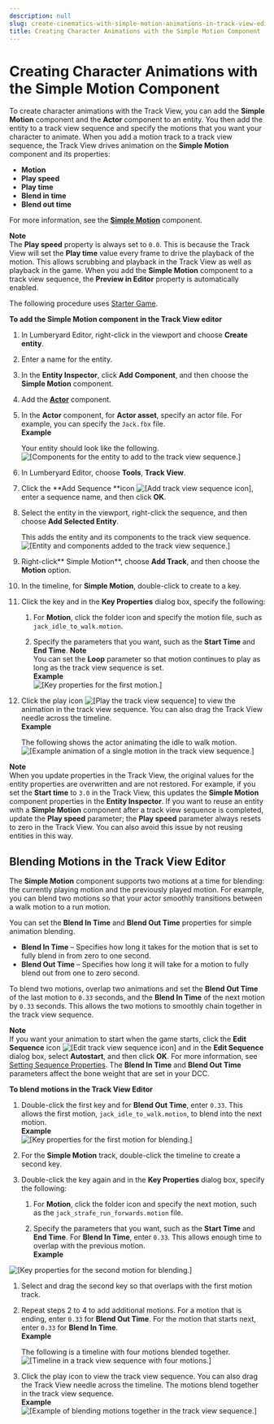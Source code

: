 ```yaml
---
description: null
slug: create-cinematics-with-simple-motion-animations-in-track-view-editor
title: Creating Character Animations with the Simple Motion Component
---
```

# Creating Character Animations with the Simple Motion Component<a name="create-cinematics-with-simple-motion-animations-in-track-view-editor"></a>

To create character animations with the Track View, you can add the **Simple Motion** component and the **Actor** component to an entity\. You then add the entity to a track view sequence and specify the motions that you want your character to animate\. When you add a motion track to a track view sequence, the Track View drives animation on the **Simple Motion** component and its properties: 
+ **Motion**
+ **Play speed**
+ **Play time**
+ **Blend in time**
+ **Blend out time**

For more information, see the **[Simple Motion](/docs/userguide/components/simple-motion.md)** component\.

**Note**  
The **Play speed** property is always set to `0.0`\. This is because the Track View will set the **Play time** value every frame to drive the playback of the motion\. This allows scrubbing and playback in the Track View as well as playback in the game\.
When you add the **Simple Motion** component to a track view sequence, the **Preview in Editor** property is automatically enabled\.

The following procedure uses [Starter Game](/docs/userguide/samples/levels/starter-game.md)\.

**To add the Simple Motion component in the Track View editor**

1. In Lumberyard Editor, right\-click in the viewport and choose **Create entity**\. 

1. Enter a name for the entity\.

1. In the **Entity Inspector**, click **Add Component**, and then choose the **Simple Motion** component\.

1. Add the **[Actor](/docs/userguide/components/actor.md)** component\.

1. In the **Actor** component, for **Actor asset**, specify an actor file\. For example, you can specify the `Jack.fbx` file\.   
**Example**  

   Your entity should look like the following\.   
![\[Components for the entity to add to the track view sequence.\]](/images/userguide/cinematics/cinematics-track-view-simple-motion-component-1.png)

1. In Lumberyard Editor, choose **Tools**, **Track View**\. 

1. Click the **Add Sequence **icon ![\[Add track view sequence icon\]](/images/userguide/cinematics/cinematics-track-view-simple-motion-component-2.png), enter a sequence name, and then click **OK**\.

1. Select the entity in the viewport, right\-click the sequence, and then choose **Add Selected Entity**\.

   This adds the entity and its components to the track view sequence\.  
![\[Entity and components added to the track view sequence.\]](/images/userguide/cinematics/cinematics-track-view-simple-motion-component-3.png)

1. Right\-click** Simple Motion**, choose **Add Track**, and then choose the **Motion** option\.

1. In the timeline, for **Simple Motion**, double\-click to create to a key\.

1. Click the key and in the **Key Properties** dialog box, specify the following:

   1. For **Motion**, click the folder icon and specify the motion file, such as `jack_idle_to_walk.motion`\.

   1. Specify the parameters that you want, such as the **Start Time** and **End Time**\.
**Note**  
You can set the **Loop** parameter so that motion continues to play as long as the track view sequence is set\.  
**Example**    
![\[Key properties for the first motion.\]](/images/userguide/cinematics/cinematics-track-view-simple-motion-component-4.png)

1. Click the play icon ![\[Play the track view sequence\]](/images/userguide/cinematics/cinematics-track-view-simple-motion-component-5.png) to view the animation in the track view sequence\. You can also drag the Track View needle across the timeline\.   
**Example**  

   The following shows the actor animating the idle to walk motion\.  
![\[Example animation of a single motion in the track view sequence.\]](/images/userguide/shared-cinematics-track-view-simple-motion-component-6-example.gif)

**Note**  
When you update properties in the Track View, the original values for the entity properties are overwritten and are not restored\. For example, if you set the **Start time** to `3.0` in the Track View, this updates the **Simple Motion** component properties in the **Entity Inspector**\. If you want to reuse an entity with a **Simple Motion** component after a track view sequence is completed, update the **Play speed** parameter; the **Play speed** parameter always resets to zero in the Track View\. You can also avoid this issue by not reusing entities in this way\.

## Blending Motions in the Track View Editor<a name="blending-motions-in-track-view-editor"></a>

The **Simple Motion** component supports two motions at a time for blending: the currently playing motion and the previously played motion\. For example, you can blend two motions so that your actor smoothly transitions between a walk motion to a run motion\.

You can set the **Blend In Time** and **Blend Out Time** properties for simple animation blending\. 
+ **Blend In Time** – Specifies how long it takes for the motion that is set to fully blend in from zero to one second\.
+ **Blend Out Time** – Specifies how long it will take for a motion to fully blend out from one to zero second\.

To blend two motions, overlap two animations and set the **Blend Out Time** of the last motion to `0.33` seconds, and the **Blend In Time** of the next motion by `0.33` seconds\. This allows the two motions to smoothly chain together in the track view sequence\.

**Note**  
If you want your animation to start when the game starts, click the **Edit Sequence** icon ![\[Edit track view sequence icon\]](/images/userguide/cinematics/cinematics-track-view-simple-motion-component-6.png) and in the **Edit Sequence** dialog box, select **Autostart**, and then click **OK**\. For more information, see [Setting Sequence Properties](/docs/userguide/cinematics/sequence-props.md)\.
The **Blend In Time** and **Blend Out Time** parameters affect the bone weight that are set in your DCC\.

**To blend motions in the Track View Editor**

1. Double\-click the first key and for **Blend Out Time**, enter `0.33`\. This allows the first motion, `jack_idle_to_walk.motion`, to blend into the next motion\.  
**Example**    
![\[Key properties for the first motion for blending.\]](/images/userguide/cinematics/cinematics-track-view-simple-motion-component-7.png)

1. For the **Simple Motion** track, double\-click the timeline to create a second key\.

1. Double\-click the key again and in the **Key Properties** dialog box, specify the following:

   1. For **Motion**, click the folder icon and specify the next motion, such as the `jack_strafe_run_forwards.motion` file\.

   1. Specify the parameters that you want, such as the **Start Time** and **End Time**\. For **Blend In Time**, enter `0.33`\. This allows enough time to overlap with the previous motion\.  
**Example**  

     
![\[Key properties for the second motion for blending.\]](/images/userguide/cinematics/cinematics-track-view-simple-motion-component-8.png)

1. Select and drag the second key so that overlaps with the first motion track\. 

1. Repeat steps 2 to 4 to add additional motions\. For a motion that is ending, enter `0.33` for **Blend Out Time**\. For the motion that starts next, enter `0.33` for **Blend In Time**\.  
**Example**  

   The following is a timeline with four motions blended together\.  
![\[Timeline in a track view sequence with four motions.\]](/images/userguide/cinematics/cinematics-track-view-simple-motion-component-9.png)

1. Click the play icon to view the track view sequence\. You can also drag the Track View needle across the timeline\. The motions blend together in the track view sequence\.  
**Example**    
![\[Example of blending motions together in the track view sequence.\]](/images/userguide/cinematics/cinematics-track-view-simple-motion-component-10.gif)